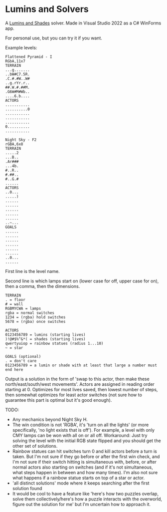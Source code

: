 # Lumins and Solvers
A [Lumins and Shades](https://store.steampowered.com/app/653020/Lumins_and_Shades/) solver. Made in Visual Studio 2022 as a C# WinForms app.

For personal use, but you can try it if you want.

Example levels:

```
Flattened Pyramid - I
RGbA,11x7
TERRAIN
...g.......
..bW#C7.5R.
.C.#.#W..W#
..g.rYr.r..
##.W.#.##M.
.G6W#M#Wb..
....6.b....
ACTORS
...........
..........0
...........
...........
...........
0..........
...........

Night Sky - F2
rGBA,6x8
TERRAIN
.....2
...B..
.Ar###
...4b.
#..R..
#.##..
#..G.#
......
ACTORS
..0...
.....)
......
......
......
......
......
..~...
GOALS
......
......
......
......
......
......
..0...
......
```

First line is the level name.

Second line is which lamps start on (lower case for off, upper case for on), then a comma, then the dimensions.

```
TERRAIN
. = floor
# = wall
RGBMYCWA = lamps
rgba = normal switches
1234 = (rgba) hold switches
5678 = (rgba) once switches

ACTORS
0123456789 = lumins (starting lives)
)!@#$%^&*( = shades (starting lives)
qwertyuiop = rainbow statues (radius 1...10)
~ = star

GOALS (optional)
. = don't care
0123456789 = a lumin or shade with at least that large a number must end here
```

Output is a solution in the form of 'swap to this actor, then make these north/east/south/west movements'. Actors are assigned in reading order starting at 0. Optimizes for most lives saved, then lowest number of steps, then somewhat optimizes for least actor switches (not sure how to guarantee this part is optimal but it's good enough).

TODO:
* Any mechanics beyond Night Sky H.
* The win condition is not 'RGBA', it's 'turn on all the lights' (or more specifically, 'no light exists that is off'). For example, a level with only CMY lamps can be won with all on or all off. Workaround: Just try solving the level with the initial RGB state flipped and you should get the other set of solutions.
* Rainbow statues can hit switches turn 0 and kill actors before a turn is taken. But I'm not sure if they go before or after the first win check, and I'm not sure if their switch hitting is simultaneous with, before, or after normal actors also starting on switches (and if it's not simultaneous, what steps happen in between and how many times). I'm also not sure what happens if a rainbow statue starts on top of a star or actor.
* 'all distinct solutions' mode where it keeps searching after the first solution found
* It would be cool to have a feature like 'here's how two puzzles overlap, solve them collectively/here's how a puzzle interacts with the overworld, figure out the solution for me' but I'm uncertain how to approach it.